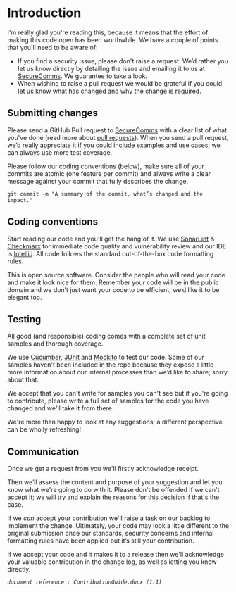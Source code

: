 # Introduction

I'm really glad you're reading this, because it means that the effort of making this code open has been worthwhile.  We have a couple of points that you'll need to be aware of:

* If you find a security issue, please don't raise a request.  We’d rather you let us know directly by detailing the issue and emailing it to us at [SecureComms](mailto:secure.communicationsproject@dwp.gsi.gov.uk).  We guarantee to take a look.
* When wishing to raise a pull request we would be grateful if you could let us know what has changed and why the change is required.

## Submitting changes

Please send a GitHub Pull request to [SecureComms](mailto:secure.communicationsproject@dwp.gsi.gov.uk?Subject=Pull%20Request) with a clear list of what you've done (read more about [pull requests](https://help.github.com/articles/about-pull-requests/)).  When you send a pull request, we’d really appreciate it if you could include examples and use cases; we can always use more test coverage.

Please follow our coding conventions (below), make sure all of your commits are atomic (one feature per commit) and always write a clear message against your commit that fully describes the change.

    git commit -m "A summary of the commit, what’s changed and the impact."

## Coding conventions

Start reading our code and you'll get the hang of it.  We use [SonarLint](http://www.sonarlint.org/intellij/) & [Checkmarx](https://checkmarx.atlassian.net/wiki/display/KC/CxSAST+IntelliJ+Plugin) for immediate code quality and vulnerability review and our IDE is [IntelliJ](https://www.jetbrains.com/idea/).  All code follows the standard out-of-the-box code formatting rules.

This is open source software.  Consider the people who will read your code and make it look nice for them. Remember your code will be in the public domain and we don’t just want your code to be efficient, we’d like it to be elegant too.

## Testing

All good (and responsible) coding comes with a complete set of unit samples and thorough coverage.

We use [Cucumber](https://cucumber.io/), [JUnit](http://junit.org/junit4/) and [Mockito](http://site.mockito.org/) to test our code.  Some of our samples haven't been included in the repo because they expose a little more information about our internal processes than we’d like to share; sorry about that.

We accept that you can't write for samples you can't see but if you're going to contribute, please write a full set of samples for the code you have changed and we'll take it from there.

We're more than happy to look at any suggestions; a different perspective can be wholly refreshing!

## Communication

Once we get a request from you we'll firstly acknowledge receipt.

Then we’ll assess the content and purpose of your suggestion and let you know what we're going to do with it.  Please don't be offended if we can't accept it; we will try and explain the reasons for this decision if that's the case.

If we _can_ accept your contribution we'll raise a task on our backlog to implement the change.  Ultimately, your code may look a little different to the original submission once our standards, security concerns and internal formatting rules have been applied but it’s still your contribution.

If we accept your code and it makes it to a release then we'll acknowledge your valuable contribution in the change log, as well as letting you know directly.


_`document reference : ContributionGuide.docx (1.1)`_
